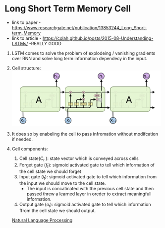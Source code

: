 # Long Short Term Memory Cell
* link to paper - https://www.researchgate.net/publication/13853244_Long_Short-term_Memory
* link to article - https://colah.github.io/posts/2015-08-Understanding-LSTMs/ -REALLY GOOD
1) LSTM comes to solve the problem of explodeing / vanishing gradients over RNN and solve long term information dependecy in the input.
2) Cell structure:
![](%D7%A6%D7%99%D7%9C%D7%95%D7%9D%20%D7%9E%D7%A1%D7%9A%202020-10-09%20%D7%91-18.05.40.png)

3) It does so by enabeling the cell to pass infromation without modifcation if needed.
4) Cell components:
	1) Cell state($C_t$ ): state vector which is conveyed across cells
	2) Forget gate ($f_t$): sigmoid activated gate to tell which information of the cell state we should forget
	3) Input gate ($i_t$): sigmoid activated gate to tell which information from the input we should move to the cell state.
		- The input is concatinated with the previous cell state and then passed threw a learned layer in oreder to extract meaningfull information.
	4) Output gate ($o_t$): sigmoid activated gate to tell which information ffrom the cell state we should output.
	
	[Natural Language Processing](Natural%20Language%20Processing)